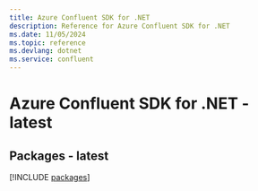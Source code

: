 ```yaml
---
title: Azure Confluent SDK for .NET
description: Reference for Azure Confluent SDK for .NET
ms.date: 11/05/2024
ms.topic: reference
ms.devlang: dotnet
ms.service: confluent
---
```

# Azure Confluent SDK for .NET - latest
## Packages - latest
[!INCLUDE [packages](confluent-index.md)]